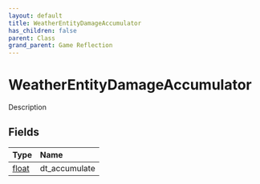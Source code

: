 ```yaml
---
layout: default
title: WeatherEntityDamageAccumulator
has_children: false
parent: Class
grand_parent: Game Reflection
---
```

# WeatherEntityDamageAccumulator
Description 

## Fields

| Type | Name |
|:-------------|:--------------|
| [float](/docs/game-reflection/components/float) | dt_accumulate |

